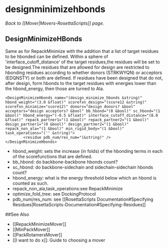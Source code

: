 # designminimizehbonds
*Back to [[Mover|Movers-RosettaScripts]] page.*
## DesignMinimizeHBonds

Same as for RepackMinimize with the addition that a list of target residues to be hbonded can be defined. Within a sphere of 'interface\_cutoff\_distance' of the target residues,the residues will be set to be designed.The residues that are allowed for design are restricted to hbonding residues according to whether donors (STRKWYQN) or acceptors (EDQNSTY) or both are defined. If residues have been designed that do not, after design, form hbonds to the target residues with energies lower than the hbond\_energy, then those are turned to Ala.

```
<DesignMinimizeHbonds name="(design_minimize_hbonds &string)" hbond_weight="(3.0 &float)" scorefxn_design="(score12 &string)" scorefxn_minimize="score12)" donors="design donors? &bool" acceptors="design acceptors? &bool" bb_hbond="(0 &bool)" sc_hbond="(1 &bool)" hbond_energy="(-0.5 &float)" interface_cutoff_distance="(8.0 &float)" repack_partner1="(1 &bool)" repack_partner2="(1 &bool)" design_partner1="(0 &bool)" design_partner2="(1 &bool)" repack_non_ala="(1 &bool)" min_rigid_body="(1 &bool)" task_operations="('' &string)">
        <residue pdb_num/res_num="(&string)" />
</DesignMinimizeHbonds>
```

-   hbond\_weight: sets the increase (in folds) of the hbonding terms in each of the scorefunctions that are defined.
-   bb\_hbond: do backbone-backbone hbonds count?
-   sc\_hbond: do backbone-sidechain and sidechain-sidechain hbonds count?
-   hbond\_energy: what is the energy threshold below which an hbond is counted as such.
-   repack\_non\_ala,task\_operations:see RepackMinimize
-   optimize\_fold\_tree: see DockingProtocol
-   pdb\_num/res\_num: see [[RosettaScripts Documentation#Specifying Residues|RosettaScripts-Documentation#Specifying-Residues]]


##See Also

* [[RepackMinimizeMover]]
* [[MinPackMover]]
* [[PackRotamersMover]]
* [[I want to do x]]: Guide to choosing a mover